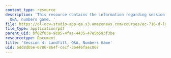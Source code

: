```yaml
---
content_type: resource
description: 'This resource contains the information regarding session 4: landfill,
  Q&A, numbers game. '
file: https://ol-ocw-studio-app-qa.s3.amazonaws.com/courses/ec-716-d-lab-waste-fall-2015/6dd8db5e6786864fcecf36446faec867_MITEC_716F15_Session4.pdf
file_type: application/pdf
parent_uid: bf62f05e-9c05-4faa-4435-47e5b593f3be
resourcetype: Document
title: 'Session 4: Landfill, Q&A, Numbers Game'
uid: 6dd8db5e-6786-864f-cecf-36446faec867
---
```

